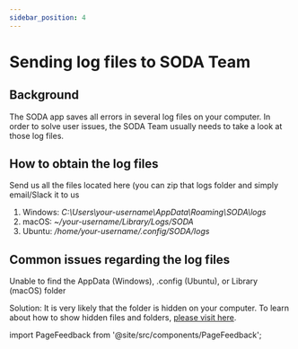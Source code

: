 ```yaml
---
sidebar_position: 4
---
```


# Sending log files to SODA Team

## Background

The SODA app saves all errors in several log files on your computer. In order to solve user issues, the SODA Team usually needs to take a look at those log files.

## How to obtain the log files

Send us all the files located here (you can zip that logs folder and simply email/Slack it to us

1. Windows: _C:\Users\your-username\AppData\Roaming\SODA\logs_
2. macOS: _~/your-username/Library/Logs/SODA_
3. Ubuntu: _/home/your-username/.config/SODA/logs_

## Common issues regarding the log files

Unable to find the AppData (Windows), .config (Ubuntu), or Library (macOS) folder

Solution: It is very likely that the folder is hidden on your computer. To learn about how to show hidden files and folders, [please visit here](https://fairdataihub.org/sodaforsparc/docs/common-errors/Issues-regarding-hidden-files-or-folders).

import PageFeedback from '@site/src/components/PageFeedback';

<PageFeedback />
